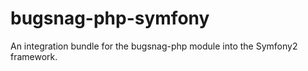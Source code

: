 bugsnag-php-symfony
===================

An integration bundle for the bugsnag-php module into the Symfony2 framework.